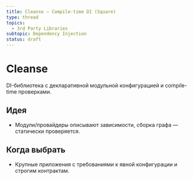 ```yaml
---
title: Cleanse — Compile-time DI (Square)
type: thread
topics:
  - 3rd Party Libraries
subtopic: Dependency Injection
status: draft
---
```


# Cleanse

DI-библиотека с декларативной модульной конфигурацией и compile-time проверками.

## Идея

- Модули/провайдеры описывают зависимости, сборка графа — статически проверяется.

## Когда выбрать

- Крупные приложения с требованиями к явной конфигурации и строгим контрактам.




